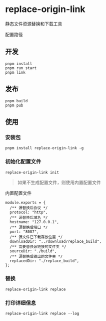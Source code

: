 # replace-origin-link

静态文件资源替换和下载工具

配置路径

## 开发

```
pnpm install
pnpm run start
pnpm link

```

## 发布

```
pnpm build
pnpm pub
```

## 使用

### 安装包

```
pnpm install replace-origin-link -g
```

### 初始化配置文件

```
replace-origin-link init
```

> 如果不生成配置文件，则使用内置配置文件

内置配置文件

```
module.exports = {
  /** 源替换后协议 */
  protocol: "http",
  /** 源替换后域名 */
  hostname: "127.0.0.1",
  /** 源替换后端口 */
  port: "8087",
  /** 源文件已下载存放位置 */
  downloadDir: "../download/replace_build",
  /** 需要替换源链接的文件夹 */
  sourceDir: "./build",
  /** 源替换后输出的文件夹 */
  replacedDir: "./replace_build",
};
```

### 替换

```
replace-origin-link replace
```

### 打印详细信息

```
replace-origin-link replace --log
```
